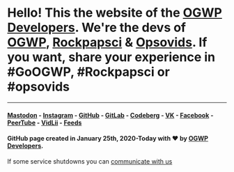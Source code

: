 # Hello! This the website of the [OGWP Developers](https://ogwpd.tk). We're the devs of [OGWP](https://ogwp.github.io), [Rockpapsci](https://is.gd/OGWP_rps) & [Opsovids](https://github.com/ogwpd/opsovids). If you want, share your experience in #GoOGWP, #Rockpapsci or #opsovids

_____________________
#### [Mastodon](https://fosstodon.org/@ogwpd) - [Instagram](https://instagram.com/ogwpd) - [GitHub](https://github.com/ogwpd) - [GitLab](https://gitlab.com/ogwpd) - [Codeberg](https://codeberg.org/ogwpd) - [VK](https://vk.com/ogwpd) - [Facebook](https://fb.me/ogwpd)  - [PeerTube](https://video.hardlimit.com/video-channels/ogwpd) - [VidLii](https://www.vidlii.com/user/ogwpd) - [Feeds](/feeds)
#### GitHub page created in January 25th, 2020-Today with ❤️ by [OGWP Developers](https://ogwpd.github.io).
If some service shutdowns you can [communicate with us](/bug)

